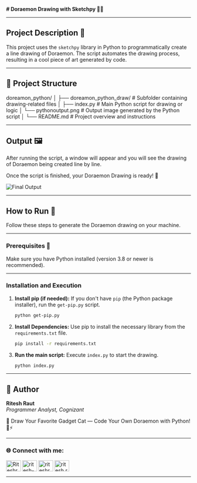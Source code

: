 **# Doraemon Drawing with Sketchpy 🤖🎨**

---

## Project Description 📝

This project uses the `sketchpy` library in Python to programmatically create a line drawing of Doraemon. The script automates the drawing process, resulting in a cool piece of art generated by code.

---

## 📁 Project Structure

doreamon_python/
│
├── doreamon_python_draw/       # Subfolder containing drawing-related files
│   ├── index.py                # Main Python script for drawing or logic
│   └── pythonoutput.png        # Output image generated by the Python script
│
└── README.md                   # Project overview and instructions

---

## Output 🖼️

After running the script, a window will appear and you will see the drawing of Doraemon being created line by line.

Once the script is finished, your Doraemon Drawing is ready! 🎉

![Final Output](doreamon_python\doreamon_python_draw\pythonoutput.png)

---

## How to Run 🚀

Follow these steps to generate the Doraemon drawing on your machine.

---

### Prerequisites 🐍

Make sure you have Python installed (version 3.8 or newer is recommended).

---

### Installation and Execution

1.  **Install pip (if needed):** If you don't have `pip` (the Python package installer), run the `get-pip.py` script.
    ```bash
    python get-pip.py
    ```
2.  **Install Dependencies:** Use pip to install the necessary library from the `requirements.txt` file.
    ```bash
    pip install -r requirements.txt
    ```
3.  **Run the main script:** Execute `index.py` to start the drawing.
    ```bash
    python index.py
    ```
---

## 👤 Author

**Ritesh Raut**  
*Programmer Analyst, Cognizant*

🤖 Draw Your Favorite Gadget Cat — Code Your Own Doraemon with Python! 🎨⚡

---

### 🌐 Connect with me:
<p align="left">
<a href="https://github.com/Riteshraut0116" target="blank"><img align="center" src="https://raw.githubusercontent.com/rahuldkjain/github-profile-readme-generator/master/src/images/icons/Social/github.svg" alt="Riteshraut0116" height="30" width="40" /></a>
<a href="https://linkedin.com/in/ritesh-raut-9aa4b71ba" target="blank"><img align="center" src="https://raw.githubusercontent.com/rahuldkjain/github-profile-readme-generator/master/src/images/icons/Social/linked-in-alt.svg" alt="ritesh-raut-9aa4b71ba" height="30" width="40" /></a>
<a href="https://www.instagram.com/riteshraut1601/" target="blank"><img align="center" src="https://raw.githubusercontent.com/rahuldkjain/github-profile-readme-generator/master/src/images/icons/Social/instagram.svg" alt="riteshraut1601" height="30" width="40" /></a>
<a href="https://www.facebook.com/ritesh.raut.649321/" target="blank"><img align="center" src="https://raw.githubusercontent.com/rahuldkjain/github-profile-readme-generator/master/src/images/icons/Social/facebook.svg" alt="ritesh.raut.649321" height="30" width="40" /></a>
</p>

---